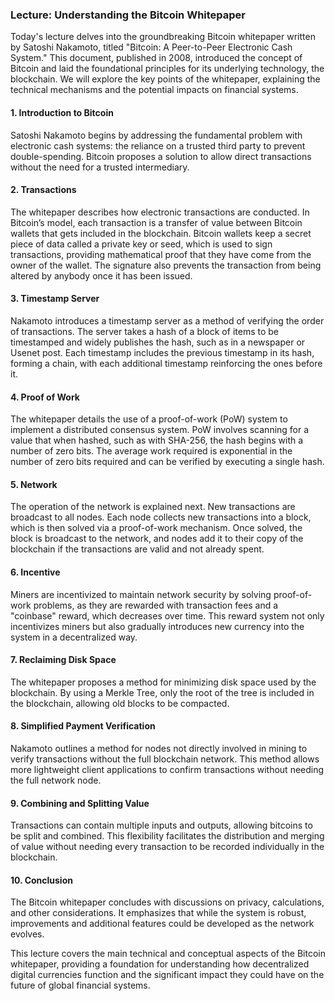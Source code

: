 ### Lecture: Understanding the Bitcoin Whitepaper

Today's lecture delves into the groundbreaking Bitcoin whitepaper written by Satoshi Nakamoto, titled "Bitcoin: A Peer-to-Peer Electronic Cash System." This document, published in 2008, introduced the concept of Bitcoin and laid the foundational principles for its underlying technology, the blockchain. We will explore the key points of the whitepaper, explaining the technical mechanisms and the potential impacts on financial systems.

#### **1. Introduction to Bitcoin**

Satoshi Nakamoto begins by addressing the fundamental problem with electronic cash systems: the reliance on a trusted third party to prevent double-spending. Bitcoin proposes a solution to allow direct transactions without the need for a trusted intermediary.

#### **2. Transactions**

The whitepaper describes how electronic transactions are conducted. In Bitcoin’s model, each transaction is a transfer of value between Bitcoin wallets that gets included in the blockchain. Bitcoin wallets keep a secret piece of data called a private key or seed, which is used to sign transactions, providing mathematical proof that they have come from the owner of the wallet. The signature also prevents the transaction from being altered by anybody once it has been issued.

#### **3. Timestamp Server**

Nakamoto introduces a timestamp server as a method of verifying the order of transactions. The server takes a hash of a block of items to be timestamped and widely publishes the hash, such as in a newspaper or Usenet post. Each timestamp includes the previous timestamp in its hash, forming a chain, with each additional timestamp reinforcing the ones before it.

#### **4. Proof of Work**

The whitepaper details the use of a proof-of-work (PoW) system to implement a distributed consensus system. PoW involves scanning for a value that when hashed, such as with SHA-256, the hash begins with a number of zero bits. The average work required is exponential in the number of zero bits required and can be verified by executing a single hash.

#### **5. Network**

The operation of the network is explained next. New transactions are broadcast to all nodes. Each node collects new transactions into a block, which is then solved via a proof-of-work mechanism. Once solved, the block is broadcast to the network, and nodes add it to their copy of the blockchain if the transactions are valid and not already spent.

#### **6. Incentive**

Miners are incentivized to maintain network security by solving proof-of-work problems, as they are rewarded with transaction fees and a "coinbase" reward, which decreases over time. This reward system not only incentivizes miners but also gradually introduces new currency into the system in a decentralized way.

#### **7. Reclaiming Disk Space**

The whitepaper proposes a method for minimizing disk space used by the blockchain. By using a Merkle Tree, only the root of the tree is included in the blockchain, allowing old blocks to be compacted.

#### **8. Simplified Payment Verification**

Nakamoto outlines a method for nodes not directly involved in mining to verify transactions without the full blockchain network. This method allows more lightweight client applications to confirm transactions without needing the full network node.

#### **9. Combining and Splitting Value**

Transactions can contain multiple inputs and outputs, allowing bitcoins to be split and combined. This flexibility facilitates the distribution and merging of value without needing every transaction to be recorded individually in the blockchain.

#### **10. Conclusion**

The Bitcoin whitepaper concludes with discussions on privacy, calculations, and other considerations. It emphasizes that while the system is robust, improvements and additional features could be developed as the network evolves.

This lecture covers the main technical and conceptual aspects of the Bitcoin whitepaper, providing a foundation for understanding how decentralized digital currencies function and the significant impact they could have on the future of global financial systems.
